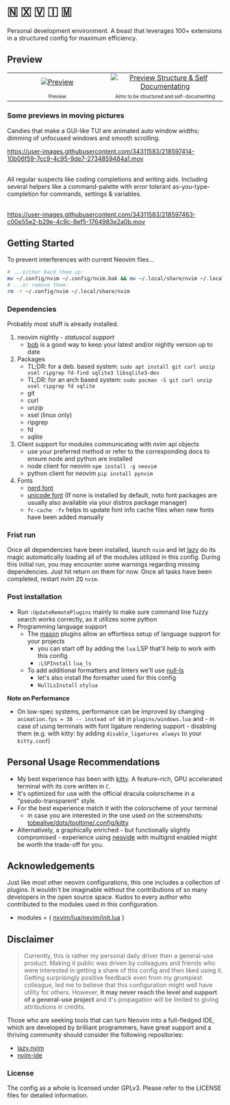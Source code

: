 # 🇳 🇽 🇻 🇮 🇲

Personal development environment. A beast that leverages 100+ extensions in a structured config for maximum efficiency.

## Preview

<table>
  <tr/>
  <tr align="center">
    <td width="506">
    <a target="_blank" href="https://user-images.githubusercontent.com/34311583/220882028-ad84a360-a998-494b-8bf0-1eb22015706a.png">
      <img alt="Preview" src="https://user-images.githubusercontent.com/34311583/220882028-ad84a360-a998-494b-8bf0-1eb22015706a.png">
    </a>
    </td>
    <td width="506">
    <a target="_blank" href="https://user-images.githubusercontent.com/34311583/220882090-f1a62f49-25f7-440d-a361-dc26b39f2c37.png">
      <img alt="Preview Structure & Self Documentating" src="https://user-images.githubusercontent.com/34311583/220882090-f1a62f49-25f7-440d-a361-dc26b39f2c37.png">
    </a>
    </td>
  </tr>
    <tr align="center">
    <td width="506">
    <sup><sub>Preview</sub></sup>
    </td>
    <td width="506">
    <sup><sub>Aims to be structured and self-documenting</sub></sup>
    </td>
  </tr>
  <!-- <tr align="center">
    <td colspan="2">
    <a target="_blank" href="https://user-images.githubusercontent.com/34311583/218537322-e340b834-eb62-44f4-b991-4cabffd71010.png">
      <img alt="Preview Primary Screen" src="https://user-images.githubusercontent.com/34311583/218537322-e340b834-eb62-44f4-b991-4cabffd71010.png">
    </a>
    </td>
  </tr> -->
</table>

### Some previews in moving pictures

Candies that make a GUI-like TUI are animated auto window widths; dimming of unfocused windows and smooth scrolling.

https://user-images.githubusercontent.com/34311583/218597414-10b06f59-7cc9-4c95-9de7-2734859484a1.mov

<br>
All regular suspects like coding completions and writing aids. Including several helpers like a command-palette with error tolerant as-you-type-completion for commands, settings & variables. 
<br>
<br>

https://user-images.githubusercontent.com/34311583/218597463-c00e55e2-b29e-4c9c-8ef5-1764983e2a0b.mov

## Getting Started

To prevent interferences with current Neovim files...

```sh
# ...either back them up:
mv ~/.config/nvim ~/.config/nvim.bak && mv ~/.local/share/nvim ~/.local/share/nvim.bak
# ...or remove them:
rm -r ~/.config/nvim ~/.local/share/nvim
```

### Dependencies

Probably most stuff is already installed.

1. neovim nightly - _statuscol support_
   - <a target="_blank" href="https://github.com/MordechaiHadad/bob">bob</a> is a good way to keep your latest and/or nightly version up to date
2. Packages
   - TL;DR: for a deb. based system: `sudo apt install git curl unzip xsel ripgrep fd-find sqlite3 libsqlite3-dev`
   - TL;DR: for an arch based system: `sudo pacman -S git curl unzip xsel ripgrep fd sqlite`
   - git
   - curl
   - unzip
   - xsel (linux only)
   - ripgrep
   - fd
   - sqlite
3. Client support for modules communicating with nvim api objects
   - use your preferred method or refer to the corresponding docs to ensure node and python are installed
   - node client for neovim `npm install -g neovim`
   - python client for neovim `pip install pynvim`
4. Fonts
   - <a target="_blank" href="https://github.com/ryanoasis/nerd-fonts/#patched-fonts">nerd font</a>
   - <a target="_blank" href="https://github.com/googlefonts/noto-emoji">unicode font</a> (If none is installed by default, noto font packages are usually also available via your distros package manager)
   - `fc-cache -fv` helps to update font info cache files when new fonts have been added manually

### Frist run

Once all dependencies have been installed, launch `nvim` and let <a target="_blank" href="https://github.com/folke/lazy.nvim">lazy</a> do its magic automatically loading all of the modules utilized in this config.
During this initial run, you may encounter some warnings regarding missing dependencies. Just hit return on them for now. Once all tasks have been completed, restart nvim <kbd>ZQ</kbd> `nvim`.

### Post installation

- Run `:UpdateRemotePlugins` mainly to make sure command line fuzzy search works correctly, as it utilizes some python
- Programming language support
  - The <a target="_blank" href="https://github.com/williamboman/mason-lspconfig.nvim">mason</a> plugins allow an effortless setup of language support for your projects
    - you can start off by adding the `lua` LSP that'll help to work with this config
    - `:LSPInstall` `lua_ls`
  - To add additional formatters and linters we'll use <a target="_blank" href="https://github.com/jose-elias-alvarez/null-ls.nvim">null-ls</a>
    - let's also install the formatter used for this config
    - `NullLsInstall` `stylua`

**Note on Performance**

- On low-spec systems, performance can be improved by changing `animation.fps = 30 -- instead of 60` in `plugins/windows.lua` and - in case of using terminals with font ligature rendering support - disabling them (e.g. with kitty: by adding `disable_ligatures always` to your `kitty.conf`)

## Personal Usage Recommendations

- My best experience has been with [kitty](https://github.com/kovidgoyal/kitty). A feature-rich, GPU accelerated terminal with its core written in `C`.
- It's optimized for use with the official dracula colorscheme in a "pseudo-transparent" style.
- For the best experience match it with the colorscheme of your terminal
  - in case you are interested in the one used on the screenshots: <a target="_blank" href="https://github.com/tobealive/dots/tree/tooltime/.config/kitty">tobealive/dots/tooltime/.config/kitty</a>
- Alternatively, a graphically enriched - but functionally slightly compromised - experience using [neovide](https://github.com/neovide/neovide/) with multigrid enabled might be worth the trade-off for you.

## Acknowledgements

Just like most other neovim configurations, this one includes a collection of plugins. It wouldn't be imaginable without the contributions of so many developers in the open source space. Kudos to every author who contributed to the modules used in this configuration.

- modules = { [nxvim/lua/nxvim/init.lua](https://github.com/tenxsoydev/nxvim/blob/main/lua/nxvim/init.lua#L17) }

## Disclaimer

> Currently, this is rather my personal daily driver then a general-use product. Making it public was driven by colleagues and friends who were interested in getting a share of this config and then liked using it. Getting surprisingly positive feedback even from my grumpiest colleague, led me to believe that this configuration might well have utility for others. However, **it may never reach the level and support of a general-use project** and it's propagation will be limited to giving attributions in credits.

Those who are seeking tools that can turn Neovim into a full-fledged IDE, which are developed by brilliant programmers, have great support and a thriving community should consider the following repositories:

- [lazy.nvim](https://github.com/folke/lazy.nvim)
- [nvim-ide](https://github.com/ldelossa/nvim-ide)

### License

The config as a whole is licensed under GPLv3. Please refer to the LICENSE files for detailed information.
